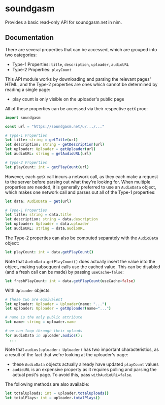 # soundgasm

Provides a basic read-only API for soundgasm.net in nim.

## Documentation

There are several properties that can be accessed, which are grouped into two categories:

- Type-1 Properties: `title`, `description`, `uploader`, `audioURL`
- Type-2 Properties: `playCount`

This API module works by downloading and parsing the relevant pages' HTML, and the Type-2 properties are ones which cannot be determined by reading a single page:
- play count is only visible on the uploader's public page

All of these properties can be accessed via their respective `getX` proc:

```nim
import soundgasm

const url = "https://soundgasm.net/u/.../..."

# Type-1 Properties
let title: string = getTitle(url)
let description: string = getDescription(url)
let uploader: Uploader = getUploader(url)
let audioURL: string = getAudioURL(url)

# Type-2 Properties
let playCount: int = getPlayCount(url)
```

However, each `getX` call incurs a network call, as they each make a request to the server before parsing out what they're looking for. When multiple properties are needed, it is generally preferred to use an `AudioData` object, which makes one network call and parses out all of the Type-1 properties:

```nim
let data: AudioData = get(url)

# Type-1 Properties
let title: string = data.title
let description: string = data.description
let uploader: Uploader = data.uploader
let audioURL: string = data.audioURL
```

The Type-2 properties can also be computed separately with the `AudioData` object:

```nim
let playCount: int = data.getPlayCount()
```

Note that `AudioData.getPlayCount()` does actually insert the value into the object, making subsequent calls use the cached value. This can be disabled (and a fresh call can be made) by passing `useCache=false`:

```nim
let freshPlayCount: int = data.getPlayCount(useCache=false)
```

With `Uploader` objects:

```nim
# these two are equivalent
let uploader: Uploader = Uploader(name: "...")
let uploader: Uploader = getUploader(name="...")

# name is the only public attribute
let name: string = uploader.name

# we can loop through their uploads
for audioData in uploader.audios():
  ...
```

Note that `audios(uploader: Uploader)` has two important characteristics, as a result of the fact that we're looking at the uploader's page:

- these `AudioData` objects actually already have updated `playCount` values
- `audioURL` is an expensive property as it requires polling and parsing the actual post's page. To avoid this, pass `withAudioURL=false`.

The following methods are also available:

```nim
let totalUploads: int = uploader.totalUploads()
let totalPlays: int = uploader.totalPlays()
```